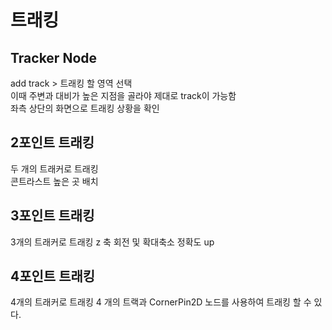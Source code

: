 # 트래킹

## Tracker Node
 add track > 트래킹 할 영역 선택
 <br/> 이때 주변과 대비가 높은 지점을 골라야 제대로 track이 가능함
 <br/> 좌측 상단의 화면으로 트래킹 상황을 확인

## 2포인트 트래킹
두 개의 트래커로 트래킹
<br/> 콘트라스트 높은 곳 배치

## 3포인트 트래킹
3개의 트래커로 트래킹
 z 축 회전 및 확대축소 정확도 up
 
## 4포인트 트래킹
4개의 트래커로 트래킹
4 개의 트랙과 CornerPin2D 노드를 사용하여 트래킹 할 수 있다.


